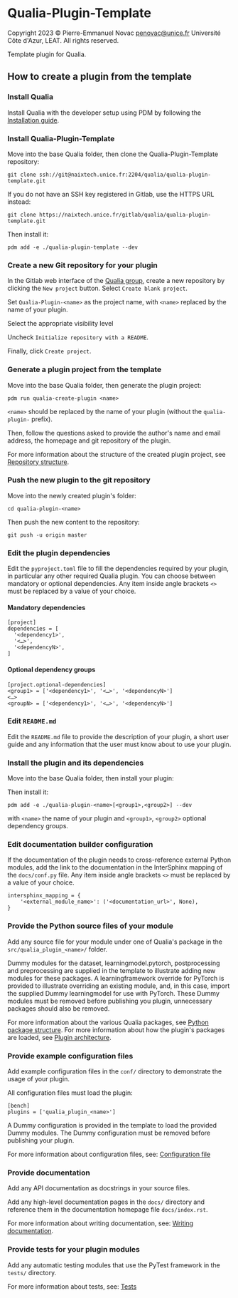 # Qualia-Plugin-Template
Copyright 2023 © Pierre-Emmanuel Novac <penovac@unice.fr> Université Côte d'Azur, LEAT. All rights reserved.

Template plugin for Qualia.

## How to create a plugin from the template

### Install Qualia

Install Qualia with the developer setup using PDM by following the [Installation guide](https://naixtech.unice.fr/~gitlab/docs/qualia/Installation.html).

### Install Qualia-Plugin-Template

Move into the base Qualia folder, then clone the Qualia-Plugin-Template repository:
```
git clone ssh://git@naixtech.unice.fr:2204/qualia/qualia-plugin-template.git
```

If you do not have an SSH key registered in Gitlab, use the HTTPS URL instead:
```
git clone https://naixtech.unice.fr/gitlab/qualia/qualia-plugin-template.git
```

Then install it:
```
pdm add -e ./qualia-plugin-template --dev
```

### Create a new Git repository for your plugin

In the Gitlab web interface of the [Qualia group](https://naixtech.unice.fr/gitlab/qualia),
create a new repository by clicking the `New project` button. Select `Create blank project`.

Set `Qualia-Plugin-<name>` as the project name, with `<name>` replaced by the name of your plugin.

Select the appropriate visibility level

Uncheck `Initialize repository with a README`.

Finally, click `Create project`.

### Generate a plugin project from the template

Move into the base Qualia folder, then generate the plugin project:
```
pdm run qualia-create-plugin <name>
```
`<name>` should be replaced by the name of your plugin (without the `qualia-plugin-` prefix).

Then, follow the questions asked to provide the author's name and email address, the homepage and git repository of the plugin.

For more information about the structure of the created plugin project,
see [Repository structure](https://naixtech.unice.fr/~gitlab/docs/qualia/Developer/RepositoryStructure.html).

### Push the new plugin to the git repository

Move into the newly created plugin's folder:
```
cd qualia-plugin-<name>
```

Then push the new content to the repository:
```
git push -u origin master
```

### Edit the plugin dependencies 

Edit the `pyproject.toml` file to fill the dependencies required by your plugin,
in particular any other required Qualia plugin.
You can choose between mandatory or optional dependencies.
Any item inside angle brackets `<>` must be replaced by a value of your choice.

#### Mandatory dependencies

```
[project]
dependencies = [
  '<dependency1>',
  '<…>',
  '<dependencyN>',
]
```

#### Optional dependency groups

```
[project.optional-dependencies]
<group1> = ['<dependency1>', '<…>', '<dependencyN>']
<…>
<groupN> = ['<dependency1>', '<…>', '<dependencyN>']
```

### Edit `README.md`

Edit the `README.md` file to provide the description of your plugin, a short user guide and any information that the user must know about to use your plugin.

### Install the plugin and its dependencies

Move into the base Qualia folder, then install your plugin:

Then install it:
```
pdm add -e ./qualia-plugin-<name>[<group1>,<group2>] --dev
```
with `<name>` the name of your plugin and `<group1>`, `<group2>` optional dependency groups.

### Edit documentation builder configuration

If the documentation of the plugin needs to cross-reference external Python modules, add the link to the documentation in the InterSphinx mapping of the `docs/conf.py` file.
Any item inside angle brackets `<>` must be replaced by a value of your choice.

```
intersphinx_mapping = {
    '<external_module_name>': ('<documentation_url>', None),
}
```

### Provide the Python source files of your module

Add any source file for your module under one of Qualia's package in the `src/qualia_plugin_<name>/` folder.

Dummy modules for the dataset, learningmodel.pytorch, postprocessing and preprocessing are supplied in the template to illustrate adding new modules for these packages.
A learningframework override for PyTorch is provided to illustrate overriding an existing module, and, in this case, import the supplied Dummy learningmodel for use with PyTorch.
These Dummy modules must be removed before publishing you plugin, unnecessary packages should also be removed.

For more information about the various Qualia packages, see [Python package structure](https://naixtech.unice.fr/~gitlab/docs/qualia/Developer/PackageStructure.html).
For more information about how the plugin's packages are loaded, see [Plugin architecture](https://naixtech.unice.fr/~gitlab/docs/qualia/Developer/PluginArchitecture.html).

### Provide example configuration files

Add example configuration files in the `conf/` directory to demonstrate the usage of your plugin.

All configuration files must load the plugin:
```
[bench]
plugins = ['qualia_plugin_<name>']
```

A Dummy configuration is provided in the template to load the provided Dummy modules. The Dummy configuration must be removed before publishing your plugin.

For more information about configuration files, see: [Configuration file](https://naixtech.unice.fr/~gitlab/docs/qualia/User/ConfigurationFile.html)

### Provide documentation

Add any API documentation as docstrings in your source files.

Add any high-level documentation pages in the `docs/` directory and reference them in the documentation homepage file `docs/index.rst`.

For more information about writing documentation, see: [Writing documentation](https://naixtech.unice.fr/~gitlab/docs/qualia/Developer/Documentation.html).

### Provide tests for your plugin modules

Add any automatic testing modules that use the PyTest framework in the `tests/` directory.

For more information about tests, see: [Tests](https://naixtech.unice.fr/~gitlab/docs/qualia/Developer/Tests.html)
